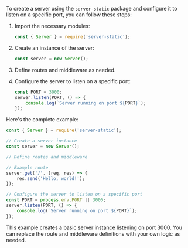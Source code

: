 To create a server using the `server-static` package and configure it to listen on a specific port, you can follow these steps:

1. Import the necessary modules:

   ```javascript
   const { Server } = require('server-static');
   ```

2. Create an instance of the server:

   ```javascript
   const server = new Server();
   ```

3. Define routes and middleware as needed.

4. Configure the server to listen on a specific port:

   ```javascript
   const PORT = 3000;
   server.listen(PORT, () => {
       console.log(`Server running on port ${PORT}`);
   });
   ```

Here's the complete example:

```javascript
const { Server } = require('server-static');

// Create a server instance
const server = new Server();

// Define routes and middleware

// Example route
server.get('/', (req, res) => {
    res.send('Hello, world!');
});

// Configure the server to listen on a specific port
const PORT = process.env.PORT || 3000;
server.listen(PORT, () => {
    console.log(`Server running on port ${PORT}`);
});
```

This example creates a basic server instance listening on port 3000. You can replace the route and middleware definitions with your own logic as needed.
